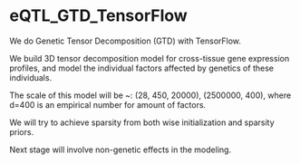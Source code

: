 # eQTL_GTD_TensorFlow

We do Genetic Tensor Decomposition (GTD) with TensorFlow.

We build 3D tensor decomposition model for cross-tissue gene expression profiles, and model the individual factors affected by genetics of these individuals.

The scale of this model will be ~: (28, 450, 20000), (2500000, 400), where d=400 is an empirical number for amount of factors.

We will try to achieve sparsity from both wise initialization and sparsity priors.

Next stage will involve non-genetic effects in the modeling.



